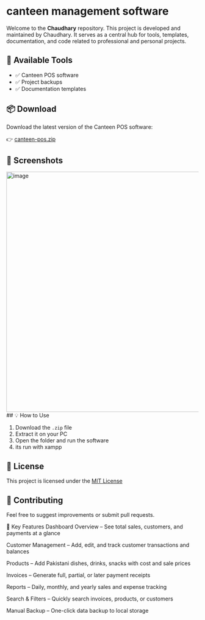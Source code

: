 # canteen management software 

Welcome to the **Chaudhary** repository. This project is developed and maintained by Chaudhary. It serves as a central hub for tools, templates, documentation, and code related to professional and personal projects.

## 🧰 Available Tools

- ✅ Canteen POS software
- ✅ Project backups
- ✅ Documentation templates

## 📦 Download

Download the latest version of the Canteen POS software:

👉 [canteen-pos.zip](canteen-pos.zip)

## 📸 Screenshots
<img width="1353" height="630" alt="image" src="https://github.com/user-attachments/assets/f530e7be-81a6-4cf1-a8fb-297a6b438a0b" />
## 💡 How to Use

1. Download the `.zip` file
2. Extract it on your PC
3. Open the folder and run the software
4. its run with xampp

## 📃 License

This project is licensed under the [MIT License](LICENSE)

## 🤝 Contributing

Feel free to suggest improvements or submit pull requests.

🔑 Key Features
Dashboard Overview – See total sales, customers, and payments at a glance

Customer Management – Add, edit, and track customer transactions and balances

Products – Add Pakistani dishes, drinks, snacks with cost and sale prices

Invoices – Generate full, partial, or later payment receipts

Reports – Daily, monthly, and yearly sales and expense tracking

Search & Filters – Quickly search invoices, products, or customers

Manual Backup – One-click data backup to local storage
